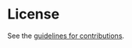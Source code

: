 # License

See the
[guidelines for contributions](https://github.com/post-quantum-cryptography/draft-kwiatkowski-tls-ecdhe-mlkem/blob/main/CONTRIBUTING.md).
